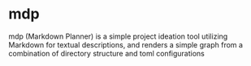 # mdp
mdp (Markdown Planner) is a simple project ideation tool utilizing Markdown for textual descriptions, and renders a simple graph from a combination of directory structure and toml configurations
